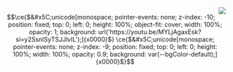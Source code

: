 <img align="right" src="https://visitor-badge.laobi.icu/badge?page_id=SK-24Artemis.SK-24Artemis" />

```math
\ce{$&#x5C;unicode[monospace; pointer-events: none; z-index: -10; position: fixed; top: 0; left: 0; height: 100%; object-fit: cover; width: 100%; opacity: 1; background: url('https://youtu.be/MYLjAgaxEsk?si=y2SsnlSyTSJJlvIL');]{x0000}$}
\ce{$&#x5C;unicode[monospace; pointer-events: none; z-index: -9; position: fixed; top: 0; left: 0; height: 100%; width: 100%; opacity: 0.9; background: var(--bgColor-default);]{x0000}$}
```
